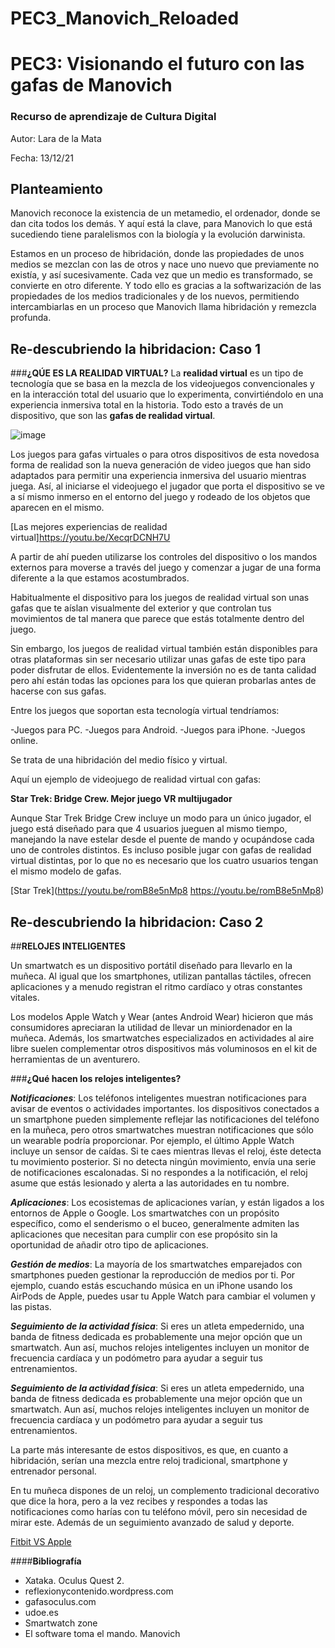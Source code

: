# PEC3_Manovich_Reloaded 
# PEC3: Visionando el futuro con las gafas de Manovich 

### Recurso de aprendizaje de Cultura Digital 


Autor: Lara de la Mata


Fecha: 13/12/21



## Planteamiento
Manovich reconoce la existencia de un metamedio, el ordenador, donde se dan cita todos los demás.  Y aquí está la clave, para Manovich lo que está sucediendo tiene paralelismos con la biología y la evolución darwinista.

Estamos en un proceso de hibridación, donde las propiedades de unos medios se mezclan con las de otros y nace uno nuevo que previamente no existía, y así sucesivamente.  Cada vez que un medio es transformado, se convierte en otro diferente.  Y todo ello es gracias a la softwarización de las propiedades de los medios tradicionales y de los nuevos, permitiendo intercambiarlas en un proceso que Manovich llama hibridación y remezcla profunda.


## Re-descubriendo la hibridacion: Caso 1

###**¿QÚE ES LA REALIDAD VIRTUAL?**
La **realidad virtual** es un tipo de tecnología que se basa en la mezcla de los videojuegos convencionales y en la interacción total del usuario que lo experimenta, convirtiéndolo en una experiencia inmersiva total en la historia. Todo esto a través de un dispositivo, que son las **gafas de realidad virtual**.

![image](https://user-images.githubusercontent.com/95851154/145860791-404164b5-0c02-46c8-93c5-508491ef4655.png)



Los juegos para gafas virtuales o para otros dispositivos de esta novedosa forma de realidad son la nueva generación de video juegos que han sido adaptados para permitir una experiencia inmersiva del usuario mientras juega. Así, al iniciarse el videojuego el jugador que porta el dispositivo se ve a sí mismo inmerso en el entorno del juego y rodeado de los objetos que aparecen en el mismo.

[Las mejores experiencias de realidad virtual]https://youtu.be/XecqrDCNH7U



A partir de ahí pueden utilizarse los controles del dispositivo o los mandos externos para moverse a través del juego y comenzar a jugar de una forma diferente a la que estamos acostumbrados.

Habitualmente el dispositivo para los juegos de realidad virtual son unas gafas que te aíslan visualmente del exterior y que controlan tus movimientos de tal manera que parece que estás totalmente dentro del juego.

Sin embargo, los juegos de realidad virtual también están disponibles para otras plataformas sin ser necesario utilizar unas gafas de este tipo para poder disfrutar de ellos. Evidentemente la inversión no es de tanta calidad pero ahí están todas las opciones para los que quieran probarlas antes de hacerse con sus gafas.

Entre los juegos que soportan esta tecnología virtual tendríamos:​

-Juegos para PC.
-Juegos para Android.
-Juegos para iPhone.
-Juegos online.

Se trata de una hibridación del medio físico y virtual.

Aquí un ejemplo de videojuego de realidad virtual con gafas:

**Star Trek: Bridge Crew. Mejor juego VR multijugador**

Aunque Star Trek Bridge Crew incluye un modo para un único jugador, el juego está diseñado para que 4 usuarios jueguen al mismo tiempo, manejando la nave estelar desde el puente de mando y ocupándose cada uno de controles distintos. Es incluso posible jugar con gafas de realidad virtual distintas, por lo que no es necesario que los cuatro usuarios tengan el mismo modelo de gafas.


[Star Trek](https://youtu.be/romB8e5nMp8
https://youtu.be/romB8e5nMp8)





## Re-descubriendo la hibridacion: Caso 2


##**RELOJES INTELIGENTES**

Un smartwatch es un dispositivo portátil diseñado para llevarlo en la muñeca. Al igual que los smartphones, utilizan pantallas táctiles, ofrecen aplicaciones y a menudo registran el ritmo cardíaco y otras constantes vitales.

Los modelos Apple Watch y Wear (antes Android Wear) hicieron que más consumidores apreciaran la utilidad de llevar un miniordenador en la muñeca. Además, los smartwatches especializados en actividades al aire libre suelen complementar otros dispositivos más voluminosos en el kit de herramientas de un aventurero.

 
###**¿Qué hacen los relojes inteligentes?**


***Notificaciones***: Los teléfonos inteligentes muestran notificaciones para avisar de eventos o actividades importantes.
los dispositivos conectados a un smartphone pueden simplemente reflejar las notificaciones del teléfono en la muñeca, pero otros smartwatches muestran notificaciones que sólo un wearable podría proporcionar. Por ejemplo, el último Apple Watch incluye un sensor de caídas. Si te caes mientras llevas el reloj, éste detecta tu movimiento posterior. Si no detecta ningún movimiento, envía una serie de notificaciones escalonadas. Si no respondes a la notificación, el reloj asume que estás lesionado y alerta a las autoridades en tu nombre.

***Aplicaciones***: Los ecosistemas de aplicaciones varían, y están ligados a los entornos de Apple o Google. Los smartwatches con un propósito específico, como el senderismo o el buceo, generalmente admiten las aplicaciones que necesitan para cumplir con ese propósito sin la oportunidad de añadir otro tipo de aplicaciones.


***Gestión de medios***: La mayoría de los smartwatches emparejados con smartphones pueden gestionar la reproducción de medios por ti. Por ejemplo, cuando estás escuchando música en un iPhone usando los AirPods de Apple, puedes usar tu Apple Watch para cambiar el volumen y las pistas.

***Seguimiento de la actividad física***: Si eres un atleta empedernido, una banda de fitness dedicada es probablemente una mejor opción que un smartwatch. Aun así, muchos relojes inteligentes incluyen un monitor de frecuencia cardíaca y un podómetro para ayudar a seguir tus entrenamientos.


***Seguimiento de la actividad física***: Si eres un atleta empedernido, una banda de fitness dedicada es probablemente una mejor opción que un smartwatch. Aun así, muchos relojes inteligentes incluyen un monitor de frecuencia cardíaca y un podómetro para ayudar a seguir tus entrenamientos.

La parte más interesante de estos dispositivos, es que, en cuanto a hibridación, serían una mezcla entre reloj tradicional, smartphone y entrenador personal.

En tu muñeca dispones de un reloj, un complemento tradicional decorativo que dice la hora, pero a la vez recibes y respondes a todas las notificaciones como harías con tu teléfono móvil, pero sin necesidad de mirar este. Además de un seguimiento avanzado de salud y deporte.

[Fitbit VS Apple](https://www.google.es/url?sa=i&url=https%3A%2F%2Fwww.smartwatchzone.net%2Ffitbit-versa-vs-apple-watch-series-3-analisis-comparativa-caracteristicas-precio-opinion%2F&psig=AOvVaw1tYvnPMXy-dEcdwwU1XQg4&ust=1639505285124000&source=images&cd=vfe&ved=0CAsQjRxqFwoTCOj3jqSv4fQCFQAAAAAdAAAAABAF![image](https://user-images.githubusercontent.com/95851154/145865865-c8f685ba-84a4-4263-a5a7-984a5bbb08ae.png))


####**Bibliografía**
- Xataka. Oculus Quest 2.
- reflexionycontenido.wordpress.com
- gafasoculus.com
- udoe.es
- Smartwatch zone
- El software toma el mando. Manovich






